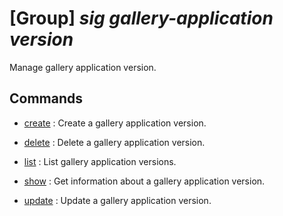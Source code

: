 # [Group] _sig gallery-application version_

Manage gallery application version.

## Commands

- [create](/Commands/sig/gallery-application/version/_create.md)
: Create a gallery application version.

- [delete](/Commands/sig/gallery-application/version/_delete.md)
: Delete a gallery application version.

- [list](/Commands/sig/gallery-application/version/_list.md)
: List gallery application versions.

- [show](/Commands/sig/gallery-application/version/_show.md)
: Get information about a gallery application version.

- [update](/Commands/sig/gallery-application/version/_update.md)
: Update a gallery application version.
